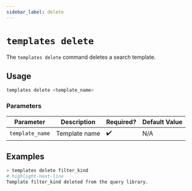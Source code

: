```yaml
---
sidebar_label: delete
---
```


# `templates delete`

The `templates delete` command deletes a search template.

## Usage

```bash
templates delete <template_name>
```

### Parameters

| Parameter       | Description   | Required? | Default Value |
| --------------- | ------------- | --------- | ------------- |
| `template_name` | Template name | ✔️        | N/A           |

## Examples

```bash
> templates delete filter_kind
# highlight-next-line
Template filter_kind deleted from the query library.
```
